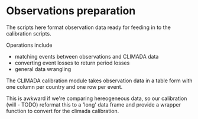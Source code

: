 # Observations preparation

The scripts here format observation data ready for feeding in to the calibration scripts.

Operations include
- matching events between observations and CLIMADA data
- converting event losses to return period losses
- general data wrangling

The CLIMADA calibration module takes observation data in a table form with one column per country and one row per event.

This is awkward if we're comparing hereogeneous data, so our calibration (will - TODO) reformat this to a 'long' data frame and provide a wrapper function to convert for the climada calibration.